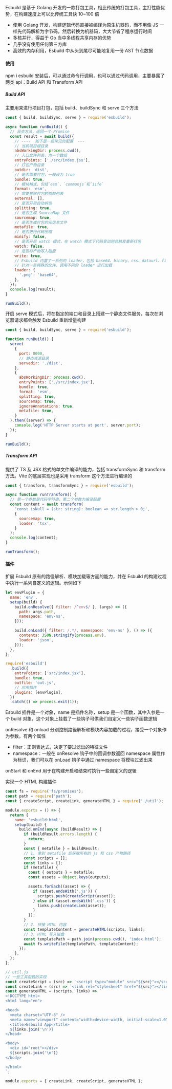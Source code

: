 Esbuild 是基于 Golang 开发的一款打包工具，相比传统的打包工具，主打性能优势，在构建速度上可以比传统工具快 10~100 倍

- 使用 Golang 开发，构建逻辑代码直接被编译为原生机器码，而不用像 JS 一样先代码解析为字节码，然后转换为机器码，大大节省了程序运行时间
- 多核并行，得益于 Go 当中多线程共享内存的优势
- 几乎没有使用任何第三方库
- 高效的内存利用，Esbuild 中从头到尾尽可能地复用一份 AST 节点数据

#### 使用

npm i esbuild 安装后，可以通过命令行调用，也可以通过代码调用，主要暴露了两类 api：Build API 和 Transform API

##### Build API

主要用来进行项目打包，包括 build、buildSync 和 serve 三个方法

```js
const { build, buildSync, serve } = require('esbuild');

async function runBuild() {
  // 异步方法，返回一个 Promise
  const result = await build({
    // ----  如下是一些常见的配置  ---
    // 当前项目根目录
    absWorkingDir: process.cwd(),
    // 入口文件列表，为一个数组
    entryPoints: ['./src/index.jsx'],
    // 打包产物目录
    outdir: 'dist',
    // 是否需要打包，一般设为 true
    bundle: true,
    // 模块格式，包括`esm`、`commonjs`和`iife`
    format: 'esm',
    // 需要排除打包的依赖列表
    external: [],
    // 是否开启自动拆包
    splitting: true,
    // 是否生成 SourceMap 文件
    sourcemap: true,
    // 是否生成打包的元信息文件
    metafile: true,
    // 是否进行代码压缩
    minify: false,
    // 是否开启 watch 模式，在 watch 模式下代码变动则会触发重新打包
    watch: false,
    // 是否将产物写入磁盘
    write: true,
    // Esbuild 内置了一系列的 loader，包括 base64、binary、css、dataurl、file、js(x)、ts(x)、text、json
    // 针对一些特殊的文件，调用不同的 loader 进行加载
    loader: {
      '.png': 'base64',
    },
  });
  console.log(result);
}

runBuild();
```

开启 serve 模式后，将在指定的端口和目录上搭建一个静态文件服务，每次在浏览器请求都会触发 Esbuild 重新增量构建

```js
const { build, buildSync, serve } = require('esbuild');

function runBuild() {
  serve(
    {
      port: 8000,
      // 静态资源目录
      servedir: './dist',
    },
    {
      absWorkingDir: process.cwd(),
      entryPoints: ['./src/index.jsx'],
      bundle: true,
      format: 'esm',
      splitting: true,
      sourcemap: true,
      ignoreAnnotations: true,
      metafile: true,
    }
  ).then((server) => {
    console.log('HTTP Server starts at port', server.port);
  });
}

runBuild();
```

##### Transform API

提供了 TS 及 JSX 格式的单文件编译的能力，包括 transformSync 和 transform 方法。Vite 的底层实现也是采用 transform 这个方法进行编译的

```js
const { transform, transformSync } = require('esbuild');

async function runTransform() {
  // 第一个参数是代码字符串，第二个参数为编译配置
  const content = await transform(
    'const isNull = (str: string): boolean => str.length > 0;',
    {
      sourcemap: true,
      loader: 'tsx',
    }
  );
  console.log(content);
}

runTransform();
```

#### 插件

扩展 Esbuild 原有的路径解析、模块加载等方面的能力，并在 Esbuild 的构建过程中执行一系列自定义的逻辑。示例如下

```js
let envPlugin = {
  name: 'env',
  setup(build) {
    build.onResolve({ filter: /^env$/ }, (args) => ({
      path: args.path,
      namespace: 'env-ns',
    }));

    build.onLoad({ filter: /.*/, namespace: 'env-ns' }, () => ({
      contents: JSON.stringify(process.env),
      loader: 'json',
    }));
  },
};

require('esbuild')
  .build({
    entryPoints: ['src/index.jsx'],
    bundle: true,
    outfile: 'out.js',
    // 应用插件
    plugins: [envPlugin],
  })
  .catch(() => process.exit(1));
```

Esbuild 插件是一个对象，name 是插件名称，setup 是一个函数，其中入参是一个 build 对象，这个对象上挂载了一些钩子可供我们自定义一些钩子函数逻辑

onResolve 和 onload 分别控制路径解析和模块内容加载的过程，接受一个对象作为参数，有两个属性

- filter：正则表达式，决定了要过滤出的特征文件
- namespace：一般在 onResolve 钩子中的回调参数返回 namespace 属性作为标识，我们可以在 onLoad 钩子中通过 namespace 将模块过滤出来

onStart 和 onEnd 用于在构建开启和结束时执行一些自定义的逻辑

实现一个 HTML 构建插件

```js
const fs = require('fs/promises');
const path = require('path');
const { createScript, createLink, generateHTML } = require('./util');

module.exports = () => {
  return {
    name: 'esbuild:html',
    setup(build) {
      build.onEnd(async (buildResult) => {
        if (buildResult.errors.length) {
          return;
        }
        const { metafile } = buildResult;
        // 1. 拿到 metafile 后获取所有的 js 和 css 产物路径
        const scripts = [];
        const links = [];
        if (metafile) {
          const { outputs } = metafile;
          const assets = Object.keys(outputs);

          assets.forEach((asset) => {
            if (asset.endsWith('.js')) {
              scripts.push(createScript(asset));
            } else if (asset.endsWith('.css')) {
              links.push(createLink(asset));
            }
          });
        }
        // 2. 拼接 HTML 内容
        const templateContent = generateHTML(scripts, links);
        // 3. HTML 写入磁盘
        const templatePath = path.join(process.cwd(), 'index.html');
        await fs.writeFile(templatePath, templateContent);
      });
    },
  };
};

// util.js
// 一些工具函数的实现
const createScript = (src) => `<script type="module" src="${src}"></script>`;
const createLink = (src) => `<link rel="stylesheet" href="${src}"></link>`;
const generateHTML = (scripts, links) => `
<!DOCTYPE html>
<html lang="en">

<head>
  <meta charset="UTF-8" />
  <meta name="viewport" content="width=device-width, initial-scale=1.0" />
  <title>Esbuild App</title>
  ${links.join('\n')}
</head>

<body>
  <div id="root"></div>
  ${scripts.join('\n')}
</body>

</html>
`;

module.exports = { createLink, createScript, generateHTML };
```
